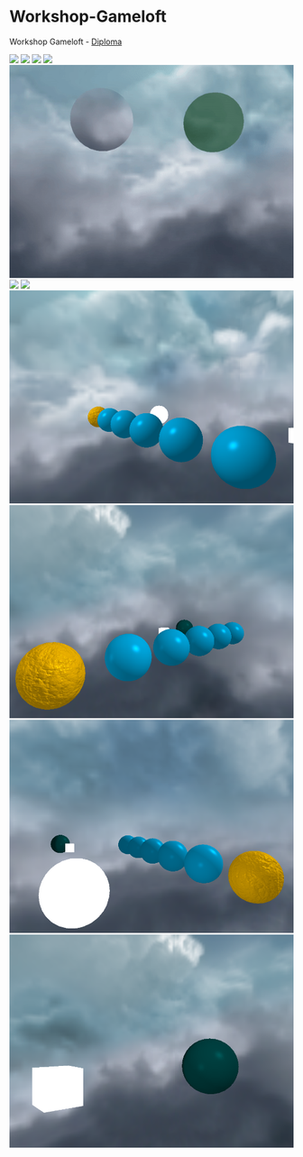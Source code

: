 # Workshop-Gameloft
Workshop Gameloft - [Diploma](https://github.com/sebimih13/Workshop-Gameloft/blob/main/Resources/gameloft.pdf)

<p>
  <img src="https://github.com/sebimih13/Workshop-Gameloft/blob/main/Resources/mirror.gif">
  
  <img src="https://github.com/sebimih13/Workshop-Gameloft/blob/main/Resources/collision.gif">
  <img src="https://github.com/sebimih13/Workshop-Gameloft/blob/main/Resources/debug%20mode.gif">
  
  <img src="https://github.com/sebimih13/Workshop-Gameloft/blob/main/Resources/foc.gif">
  
  <img src="https://github.com/sebimih13/Workshop-Gameloft/blob/main/Resources/sphere%20reflection.gif">
  <img src="https://github.com/sebimih13/Workshop-Gameloft/blob/main/Resources/teren.gif">
  
  <img src="https://github.com/sebimih13/Workshop-Gameloft/blob/main/Resources/normal%20mapping.gif">
  <img src="https://github.com/sebimih13/Workshop-Gameloft/blob/main/Resources/phong_1.png">
  <img src="https://github.com/sebimih13/Workshop-Gameloft/blob/main/Resources/phong_2.png">
  <img src="https://github.com/sebimih13/Workshop-Gameloft/blob/main/Resources/phong_3.png">
  <img src="https://github.com/sebimih13/Workshop-Gameloft/blob/main/Resources/phong_4.png">
</p>

